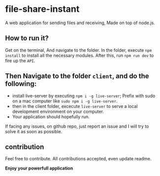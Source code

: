 # file-share-instant

A web application for sending files and receiving, Made on top of node.js.

## How to run it?

Get on the terminal, And navigate to the folder. In the folder, execute `npm install` to install all the necessary modules. 
After this, run `npm run dev` to fire up the `API`.

Then Navigate to the folder `client`, and do the following:
---

* install live-server by executing `npm i -g live-server`; Prefix with sudo on a mac computer like `sudo npm i -g live-server`.
* then in the client folder, excecute `live-server` to serve a local development environment on your computer. 
* Your application should hopefully run.

If facing any issues, on github repo, just report an issue and I will try to solve it as soon as possible.

## contribution

Feel free to contribute. All contributions accepted, even update readme.

<strong>Enjoy your powerfull application</strong>
